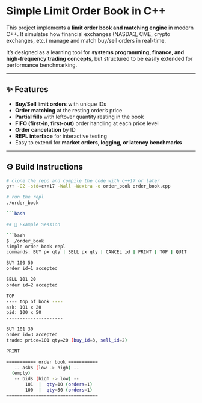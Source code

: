 # Simple Limit Order Book in C++  

This project implements a **limit order book and matching engine** in modern C++. It simulates how financial exchanges (NASDAQ, CME, crypto exchanges, etc.) manage and match buy/sell orders in real-time.  

It’s designed as a learning tool for **systems programming, finance, and high-frequency trading concepts**, but structured to be easily extended for performance benchmarking.  

---

## ✨ Features  
- **Buy/Sell limit orders** with unique IDs  
- **Order matching** at the resting order’s price  
- **Partial fills** with leftover quantity resting in the book  
- **FIFO (first-in, first-out)** order handling at each price level  
- **Order cancelation** by ID  
- **REPL interface** for interactive testing  
- Easy to extend for **market orders, logging, or latency benchmarks**  

---

## ⚙️ Build Instructions  

```bash
# clone the repo and compile the code with c++17 or later
g++ -O2 -std=c++17 -Wall -Wextra -o order_book order_book.cpp

# run the repl
./order_book

```bash

## 📖 Example Session  

```bash
$ ./order_book
simple order book repl
commands: BUY px qty | SELL px qty | CANCEL id | PRINT | TOP | QUIT

BUY 100 50
order id=1 accepted

SELL 101 20
order id=2 accepted

TOP
---- top of book ----
ask: 101 x 20
bid: 100 x 50
---------------------

BUY 101 30
order id=3 accepted
trade: price=101 qty=20 (buy_id=3, sell_id=2)

PRINT

=========== order book ===========
   -- asks (low -> high) --
  (empty)
   -- bids (high -> low) --
       101  |  qty=10 (orders=1)
       100  |  qty=50 (orders=1)
==================================


